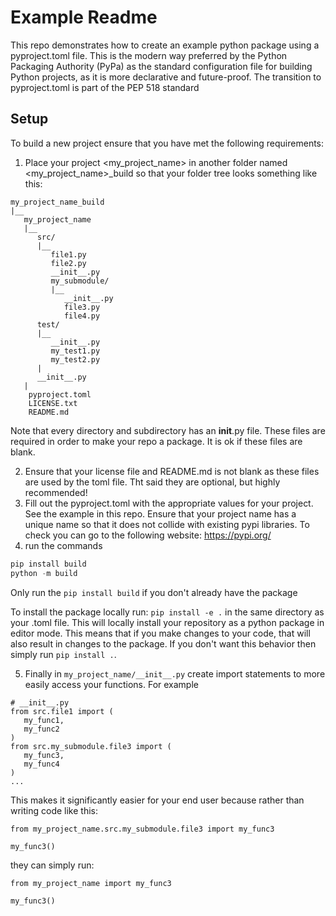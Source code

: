 # Example Readme
This repo demonstrates how to create an example python package using a pyproject.toml file. This is the modern way preferred by the Python Packaging Authority (PyPa) as the standard configuration file for building Python projects, as it is more declarative and future-proof. The transition to pyproject.toml is part of the PEP 518 standard

## Setup
To build a new project ensure that you have met the following requirements:
1. Place your project <my_project_name> in another folder named <my_project_name>_build so that your folder tree looks something like this: 

```
my_project_name_build
|__
   my_project_name
   |__
      src/
      |__
         file1.py
         file2.py
         __init__.py
         my_submodule/
         |__
            __init__.py
            file3.py
            file4.py
      test/
      |__
         __init__.py
         my_test1.py
         my_test2.py
      |
      __init__.py
   |
    pyproject.toml
    LICENSE.txt
    README.md
```
Note that every directory and subdirectory has an __init__.py file.  These files are required in order to make your repo a package. It is ok if these files are blank.

2. Ensure that your license file and README.md is not blank as these files are used by the toml file.  Tht said they are optional, but highly recommended!
3. Fill out the pyproject.toml with the appropriate values for your project.  See the example in this repo. Ensure that your project name has a unique name so that it does not collide with existing pypi libraries. To check you can go to the following website: https://pypi.org/
4. run the commands

```python
pip install build
python -m build
```
Only run the `pip install build` if you don't already have the package

To install the package locally run:
`pip install -e .` in the same directory as your .toml file.  This will locally install your repository as a python package in editor mode. This means that if you make changes to your code, that will also result in changes to the package.  If you don't want this behavior then simply run `pip install .`.

5. Finally in `my_project_name/__init__.py` create import statements to more easily access your functions.  For example 

```python3
# __init__.py
from src.file1 import (
   my_func1,
   my_func2
)
from src.my_submodule.file3 import (
   my_func3,
   my_func4
)
...
```
This makes it significantly easier for your end user because rather than writing code like this:

```python3
from my_project_name.src.my_submodule.file3 import my_func3

my_func3()
```

they can simply run:

```python3
from my_project_name import my_func3

my_func3()
```
